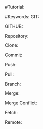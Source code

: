 #Tutorial:



#Keywords:
GIT:

GITHUB:

Repository:

Clone:

Commit:

Push:

Pull:

Branch:

Merge:

Merge Conflict:

Fetch:

Remote:
